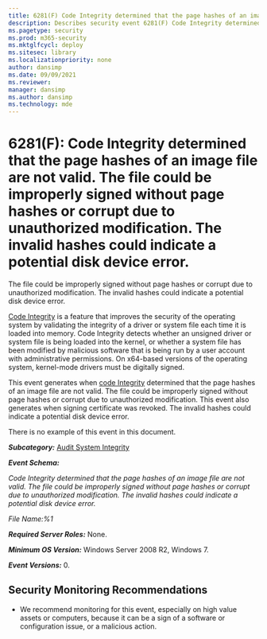 ```yaml
---
title: 6281(F) Code Integrity determined that the page hashes of an image file are not valid. (Windows 10)
description: Describes security event 6281(F) Code Integrity determined that the page hashes of an image file are not valid.
ms.pagetype: security
ms.prod: m365-security
ms.mktglfcycl: deploy
ms.sitesec: library
ms.localizationpriority: none
author: dansimp
ms.date: 09/09/2021
ms.reviewer: 
manager: dansimp
ms.author: dansimp
ms.technology: mde
---
```


# 6281(F): Code Integrity determined that the page hashes of an image file are not valid. The file could be improperly signed without page hashes or corrupt due to unauthorized modification. The invalid hashes could indicate a potential disk device error.


The file could be improperly signed without page hashes or corrupt due to unauthorized modification. The invalid hashes could indicate a potential disk device error.

[Code Integrity](/previous-versions/windows/it-pro/windows-server-2008-R2-and-2008/dd348642(v=ws.10)) is a feature that improves the security of the operating system by validating the integrity of a driver or system file each time it is loaded into memory. Code Integrity detects whether an unsigned driver or system file is being loaded into the kernel, or whether a system file has been modified by malicious software that is being run by a user account with administrative permissions. On x64-based versions of the operating system, kernel-mode drivers must be digitally signed.

This event generates when [code Integrity](/previous-versions/windows/it-pro/windows-server-2008-R2-and-2008/dd348642(v=ws.10)) determined that the page hashes of an image file are not valid. The file could be improperly signed without page hashes or corrupt due to unauthorized modification. This event also generates when signing certificate was revoked. The invalid hashes could indicate a potential disk device error.

There is no example of this event in this document.

***Subcategory:***&nbsp;[Audit System Integrity](audit-system-integrity.md)

***Event Schema:***

*Code Integrity determined that the page hashes of an image file are not valid. The file could be improperly signed without page hashes or corrupt due to unauthorized modification. The invalid hashes could indicate a potential disk device error.*

*File Name:%1*

***Required Server Roles:*** None.

***Minimum OS Version:*** Windows Server 2008 R2, Windows 7.

***Event Versions:*** 0.

## Security Monitoring Recommendations

-   We recommend monitoring for this event, especially on high value assets or computers, because it can be a sign of a software or configuration issue, or a malicious action.